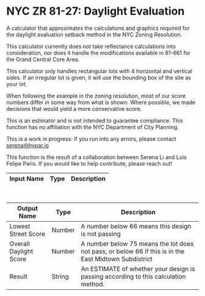 

# NYC ZR 81-27: Daylight Evaluation

A calculator that approximates the calculations and graphics required for the daylight evaluation setback method in the NYC Zoning Resolution.

This calculator currently does not take reflectance calculations into consideration, nor does it handle the modifications available in 81-661 for the Grand Central Core Area.

This calculator only handles rectangular lots with 4 horizontal and vertical sides. If an irregular lot is given, it will use the bounding box of the site as your lot.

When following the example in the zoning resolution, most of our score numbers differ in some way from what is shown. Where possible, we made decisions that would yield a more conservative score.

This is an estimator and is not intended to guarantee compliance. This function has no affiliation with the NYC Department of City Planning.

This is a work in progress: if you run into any errors, please contact serena@hypar.io

This function is the result of a collaboration between Serena Li and Luis Felipe Paris. If you would like to help contribute, please reach out!

|Input Name|Type|Description|
|---|---|---|


<br>

|Output Name|Type|Description|
|---|---|---|
|Lowest Street Score|Number|A number below 66 means this design is not passing|
|Overall Daylight Score|Number|A number below 75 means the lot does not pass, or below 66 if this is in the East Midtown Subdistrict|
|Result|String|An ESTIMATE of whether your design is passing according to this calculation method.|

